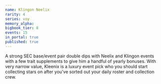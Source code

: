 ```yaml
---
name: Klingon Neelix
rarity: 4
series: voy
memory_alpha:
bigbook_tier: 8
events: 15
in_portal: true
published: true
---
```


A strong SEC base/event pair double dips with Neelix and Klingon events with a few trait supplements to give him a handful of yearly bonuses. With very narrow value, Kleenix is a luxury event pick who you should start collecting stars on after you've sorted out your daily roster and collection crew.
